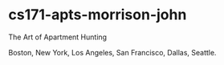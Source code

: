 cs171-apts-morrison-john
========================

The Art of Apartment Hunting

Boston, New York, Los Angeles, San Francisco, Dallas, Seattle.
